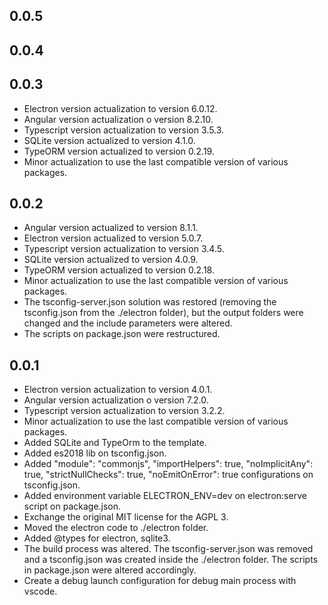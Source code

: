 ## 0.0.5

## 0.0.4

## 0.0.3

* Electron version actualization to version 6.0.12.
* Angular version actualization o version 8.2.10.
* Typescript version actualization to version 3.5.3.
* SQLite version actualized to version 4.1.0.
* TypeORM version actualized to version 0.2.19.
* Minor actualization to use the last compatible version of various packages.

## 0.0.2

* Angular version actualized to version 8.1.1.
* Electron version actualized to version 5.0.7.
* Typescript version actualization to version 3.4.5.
* SQLite version actualized to version 4.0.9.
* TypeORM version actualized to version 0.2.18.
* Minor actualization to use the last compatible version of various packages.
* The tsconfig-server.json solution was restored (removing the tsconfig.json from the ./electron folder), but the output folders were changed and the include parameters were altered.
* The scripts on package.json were restructured.

## 0.0.1

* Electron version actualization to version 4.0.1.
* Angular version actualization o version 7.2.0.
* Typescript version actualization to version 3.2.2.
* Minor actualization to use the last compatible version of various packages.
* Added SQLite and TypeOrm to the template.
* Added es2018 lib on tsconfig.json.
* Added "module": "commonjs", "importHelpers": true, "noImplicitAny": true, "strictNullChecks": true, "noEmitOnError": true configurations on tsconfig.json.
* Added environment variable ELECTRON_ENV=dev on electron:serve script on package.json.
* Exchange the original MIT license for the AGPL 3.
* Moved the electron code to ./electron folder.
* Added @types for electron, sqlite3.
* The build process was altered. The tsconfig-server.json was removed and a tsconfig.json was created inside the ./electron folder. The scripts in package.json were altered accordingly.
* Create a debug launch configuration for debug main process with vscode.
